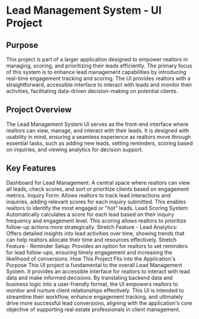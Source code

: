 # Lead Management System - UI Project
## Purpose
This project is part of a larger application designed to empower realtors in managing, scoring, and prioritizing their leads efficiently. The primary focus of this system is to enhance lead management capabilities by introducing real-time engagement tracking and scoring. The UI provides realtors with a straightforward, accessible interface to interact with leads and monitor their activities, facilitating data-driven decision-making on potential clients.

## Project Overview
The Lead Management System UI serves as the front-end interface where realtors can view, manage, and interact with their leads. It is designed with usability in mind, ensuring a seamless experience as realtors move through essential tasks, such as adding new leads, setting reminders, scoring based on inquiries, and viewing analytics for decision support.

## Key Features
Dashboard for Lead Management: A central space where realtors can view all leads, check scores, and sort or prioritize clients based on engagement metrics.
Inquiry Form: Allows realtors to track lead interactions and inquiries, adding relevant scores for each inquiry submitted. This enables realtors to identify the most engaged or "hot" leads.
Lead Scoring System: Automatically calculates a score for each lead based on their inquiry frequency and engagement level. This scoring allows realtors to prioritize follow-up actions more strategically.
Stretch Feature - Lead Analytics: Offers detailed insights into lead activities over time, showing trends that can help realtors allocate their time and resources effectively.
Stretch Feature - Reminder Setup: Provides an option for realtors to set reminders for lead follow-ups, ensuring timely engagement and increasing the likelihood of conversions.
How This Project Fits into the Application's Purpose
This UI project is fundamental to the overall Lead Management System. It provides an accessible interface for realtors to interact with lead data and make informed decisions. By translating backend data and business logic into a user-friendly format, the UI empowers realtors to monitor and nurture client relationships effectively. This UI is intended to streamline their workflow, enhance engagement tracking, and ultimately drive more successful lead conversions, aligning with the application's core objective of supporting real estate professionals in client management.
